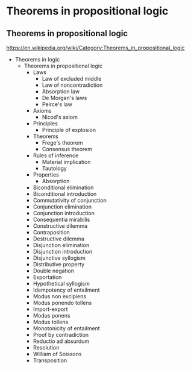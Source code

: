 # Theorems in propositional logic

## Theorems in propositional logic

https://en.wikipedia.org/wiki/Category:Theorems_in_propositional_logic


* Theorems in logic
  * Theorems in propositional logic
    * Laws
      - Law of excluded middle
      - Law of noncontradiction
      - Absorption law
      - De Morgan's laws
      - Peirce's law
    * Axioms
      - Nicod's axiom
    * Principles
      - Principle of explosion
    * Theorems
      - Frege's theorem
      - Consensus theorem
    * Rules of inference
      - Material implication
      - Tautology
    * Properties
      - Absorption
    - Biconditional elimination
    - Biconditional introduction
    - Commutativity of conjunction
    - Conjunction elimination
    - Conjunction introduction
    - Consequentia mirabilis
    - Constructive dilemma
    - Contraposition
    - Destructive dilemma
    - Disjunction elimination
    - Disjunction introduction
    - Disjunctive syllogism
    - Distributive property
    - Double negation
    - Exportation
    - Hypothetical syllogism
    - Idempotency of entailment
    - Modus non excipiens
    - Modus ponendo tollens
    - Import-export
    - Modus ponens
    - Modus tollens
    - Monotonicity of entailment
    - Proof by contradiction
    - Reductio ad absurdum
    - Resolution
    - William of Soissons
    - Transposition
